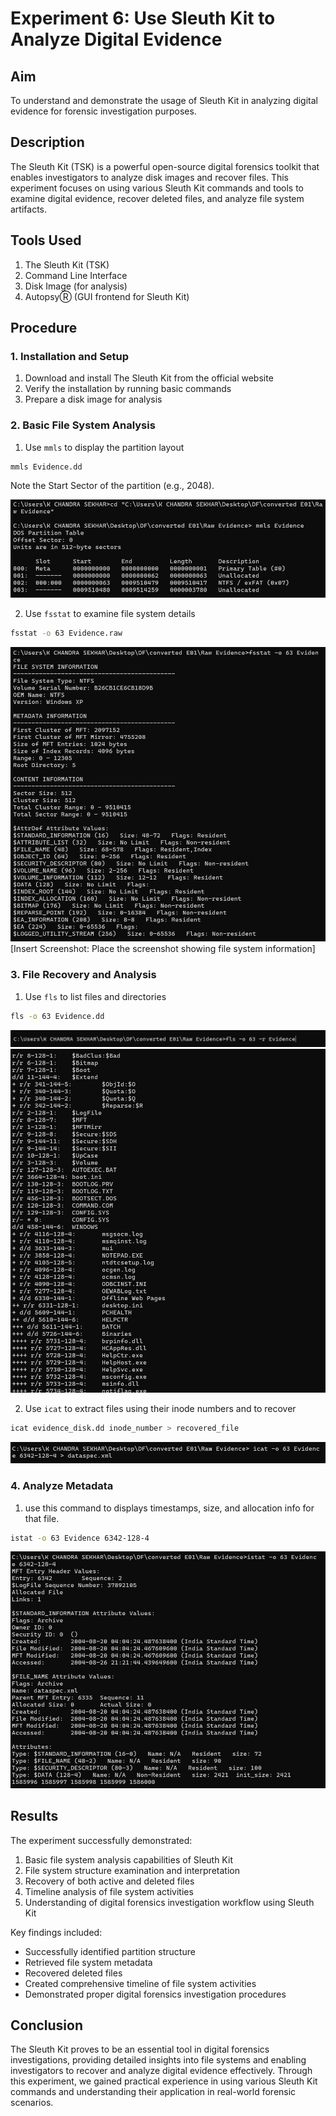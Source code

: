 # Experiment 6: Use Sleuth Kit to Analyze Digital Evidence

## Aim
To understand and demonstrate the usage of Sleuth Kit in analyzing digital evidence for forensic investigation purposes.

## Description
The Sleuth Kit (TSK) is a powerful open-source digital forensics toolkit that enables investigators to analyze disk images and recover files. This experiment focuses on using various Sleuth Kit commands and tools to examine digital evidence, recover deleted files, and analyze file system artifacts.

## Tools Used
1. The Sleuth Kit (TSK)
2. Command Line Interface
3. Disk Image (for analysis)
4. AutopsyⓇ (GUI frontend for Sleuth Kit)

## Procedure

### 1. Installation and Setup
1. Download and install The Sleuth Kit from the official website
2. Verify the installation by running basic commands
3. Prepare a disk image for analysis

### 2. Basic File System Analysis
1. Use `mmls` to display the partition layout
```bash
mmls Evidence.dd
```
Note the Start Sector of the partition (e.g., 2048).

![alt text](<Output Screenshot\Exp6\Screenshot 2025-10-23 222452.png>)
<!-- [Insert Screenshot: Place the screenshot of mmls command output showing partition table] -->

2. Use `fsstat` to examine file system details
```bash
fsstat -o 63 Evidence.raw

```
![alt text](<Output Screenshot\Exp6\Screenshot 2025-10-23 222446.png>)
[Insert Screenshot: Place the screenshot showing file system information]

### 3. File Recovery and Analysis
1. Use `fls` to list files and directories
```bash
fls -o 63 Evidence.dd
```
![alt text](<Output Screenshot\Exp6\Screenshot 2025-10-23 224310.png>)
![alt text](<Output Screenshot\Exp6\Screenshot 2025-10-23 222608.png>)
<!-- [Insert Screenshot: Place the screenshot showing file listing] -->

2. Use `icat` to extract files using their inode numbers and to recover
```bash
icat evidence_disk.dd inode_number > recovered_file
```
![alt text](<Output Screenshot\Exp6\Screenshot 2025-10-23 222954.png>)

<!-- [Insert Screenshot: Place the screenshot of file recovery process] -->



<!-- ### 4. Timeline Analysis
1. Create a timeline of file activity
```bash
fls -m "/" evidence_disk.dd > body.txt
mactime -b body.txt > timeline.txt
```
[Insert Screenshot: Place the screenshot showing timeline analysis] -->

<!-- ### 5. Deleted File Recovery
1. Use `ils` to list deleted inodes
```bash
ils evidence_disk.dd
``` -->
<!-- [Insert Screenshot: Place the screenshot showing deleted inodes] -->

### 4. Analyze Metadata
1. use this command to displays timestamps, size, and allocation info for that file.

```bash
istat -o 63 Evidence 6342-128-4
```
![alt text](<Output Screenshot\Exp6\Screenshot 2025-10-23 222950.png>)


## Results
The experiment successfully demonstrated:

1. Basic file system analysis capabilities of Sleuth Kit
2. File system structure examination and interpretation
3. Recovery of both active and deleted files
4. Timeline analysis of file system activities
5. Understanding of digital forensics investigation workflow using Sleuth Kit

Key findings included:
- Successfully identified partition structure
- Retrieved file system metadata
- Recovered deleted files
- Created comprehensive timeline of file system activities
- Demonstrated proper digital forensics investigation procedures

## Conclusion
The Sleuth Kit proves to be an essential tool in digital forensics investigations, providing detailed insights into file systems and enabling investigators to recover and analyze digital evidence effectively. Through this experiment, we gained practical experience in using various Sleuth Kit commands and understanding their application in real-world forensic scenarios.

